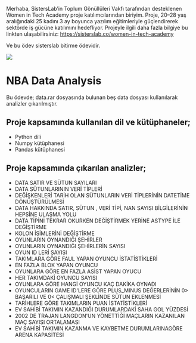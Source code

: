 
Merhaba, SistersLab’in Toplum Gönüllüleri Vakfı tarafından desteklenen Women in Tech Academy proje katılımcılarından biriyim. Proje, 20–28 yaş aralığındaki 25 kadını 3 ay boyunca yazılım eğitimleriyle güçlendirerek sektörde iş gücüne katılımını hedefliyor. Projeyle ilgili daha fazla bilgiye bu linkten ulaşabilirsiniz: https://sisterslab.co/women-in-tech-academy

Ve bu ödev sisterslab bitirme ödevidir.

<img src="https://elordenmundial.com/wp-content/uploads/2020/10/NBA-logo-baloncesto-historia-deporte-estados-unidos.jpg">

# NBA Data Analysis

Bu ödevde;  data.rar dosyasında bulunan beş data dosyası kullanılarak analizler çıkarılmıştır.

## Proje kapsamında kullanılan dil ve kütüphaneler;

* Python dili
* Numpy kütüphanesi
* Pandas kütüphanesi

## Proje kapsamında çıkarılan analizler;

* DATA SATIR VE SÜTUN SAYILARI
* DATA SÜTUNLARININ VERİ TİPLERİ
* DEĞİŞKENLERİ TARİH OLAN SÜTUNLARIN VERİ TİPLERİNİN DATETİME DÖNÜŞTÜRÜLMESİ
* DATA HAKKINDA SATIR, SÜTUN , VERİ TİPİ, NAN SAYISI BİLGİLERİNİN HEPSİNE ULAŞMA YOLU
* DATA TİPİNİ TEKRAR OKURKEN DEĞİŞTİRMEK YERİNE ASTYPE İLE DEĞİŞTİRME
* KOLON İSİMLERİNİ DEĞİŞTİRME
* OYUNLARIN OYNANDIĞI ŞEHİRLER
* OYUNLARIN OYNANDIĞI ŞEHİRLERİN SAYISI
* OYUN ID LERİ SAYISI
* TAKIMLARA GÖRE FAUL YAPAN OYUNCU İSTATİSTİKLERİ
* EN FAZLA BLOK YAPAN OYUNCU
* OYUNLARA GÖRE EN FAZLA ASİST YAPAN OYUCU
* HER TAKIMDAKİ OYUNCU SAYISI
* OYUNLARA GÖRE HANGİ OYUNCU KAÇ DAKİKA OYNADI
* OYUNCULARIN GAME ID'LERE GÖRE PLUS_MINUS DEĞERLERİNİN 0> BAŞARILI VE 0< ÇALIŞMALI ŞEKLİNDE SÜTUN EKLENMESİ
* TARİHLERE GÖRE TAKIMLARIN PUAN İSTATİSTİKLERİ
* EV SAHİBİ TAKIMIN KAZANDIĞI DURUMLARDAKİ SAHA GOL YÜZDESİ
* 2002 DE TRAJAN LANGDON'UN YÖNETTİĞİ MAÇLARIN KAZANILAN MAÇ SAYISI ORTALAMASI
* EV SAHİBİ TAKIMIN KAZANMA VE KAYBETME DURUMLARINAGÖRE ARENA KAPASİTESİ


